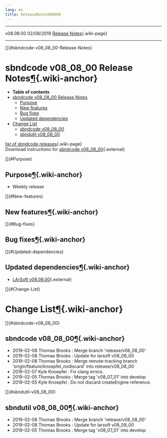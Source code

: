 ```yaml
---
lang: en
title: ReleaseNotes080800
---
```


  ----------- ------------ -- -- ------------------------------------------------------
  v08.08.00   02/08/2019         [Release Notes](ReleaseNotes080800.html){.wiki-page}
  ----------- ------------ -- -- ------------------------------------------------------

[]{#sbndcode-v08_08_00-Release-Notes}

sbndcode v08\_08\_00 Release Notes[¶](#sbndcode-v08_08_00-Release-Notes){.wiki-anchor}
======================================================================================

-   **Table of contents**
-   [sbndcode v08\_08\_00 Release
    Notes](#sbndcode-v08_08_00-Release-Notes)
    -   [Purpose](#Purpose)
    -   [New features](#New-features)
    -   [Bug fixes](#Bug-fixes)
    -   [Updated dependencies](#Updated-dependencies)
-   [Change List](#Change-List)
    -   [sbndcode v08\_08\_00](#sbndcode-v08_08_00)
    -   [sbndutil v08\_08\_00](#sbndutil-v08_08_00)

[list of sbndcode
releases](List_of_SBND_code_releases.html){.wiki-page}\
Download instructions for [sbndcode
v08\_08\_00](http://scisoft.fnal.gov/scisoft/bundles/sbnd/v08_08_00/sbndcode-v08_08_00.html){.external}

[]{#Purpose}

Purpose[¶](#Purpose){.wiki-anchor}
----------------------------------

-   Weekly release

[]{#New-features}

New features[¶](#New-features){.wiki-anchor}
--------------------------------------------

[]{#Bug-fixes}

Bug fixes[¶](#Bug-fixes){.wiki-anchor}
--------------------------------------

[]{#Updated-dependencies}

Updated dependencies[¶](#Updated-dependencies){.wiki-anchor}
------------------------------------------------------------

-   [LArSoft
    v08.08.00](https://cdcvs.fnal.gov/redmine/projects/larsoft/wiki/ReleaseNotes080800){.external}

[]{#Change-List}

Change List[¶](#Change-List){.wiki-anchor}
==========================================

[]{#sbndcode-v08_08_00}

sbndcode v08\_08\_00[¶](#sbndcode-v08_08_00){.wiki-anchor}
----------------------------------------------------------

-   2019-02-08 Thomas Brooks : Merge branch \'release/v08\_08\_00\'
-   2019-02-08 Thomas Brooks : Update for larsoft v08\_08\_00
-   2019-02-08 Thomas Brooks : Merge remote-tracking branch
    \'origin/feature/knoepfel\_nodiscard\' into release/v08\_08\_00
-   2019-02-07 Kyle Knoepfel : Fix clang errors.
-   2019-02-05 Thomas Brooks : Merge tag \'v08\_07\_01\' into develop
-   2019-02-05 Kyle Knoepfel : Do not discard createEngine reference.

[]{#sbndutil-v08_08_00}

sbndutil v08\_08\_00[¶](#sbndutil-v08_08_00){.wiki-anchor}
----------------------------------------------------------

-   2019-02-08 Thomas Brooks : Merge branch \'release/v08\_08\_00\'
-   2019-02-08 Thomas Brooks : Update for larsoft v08\_08\_00
-   2019-02-05 Thomas Brooks : Merge tag \'v08\_07\_01\' into develop
